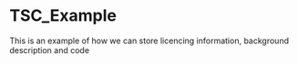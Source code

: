 # TSC_Example
This is an example of how we can store licencing information, background description and code 
